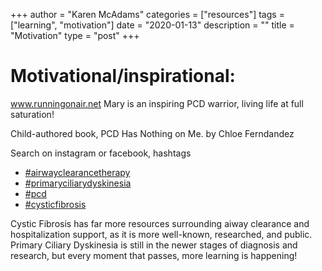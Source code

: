 
+++
author = "Karen McAdams"
categories = ["resources"]
tags = ["learning", "motivation"]
date = "2020-01-13"
description = ""
title = "Motivation"
type = "post"
+++



# Motivational/inspirational:
www.runningonair.net Mary is an inspiring PCD warrior, living life at full saturation!

Child-authored book, PCD Has Nothing on Me. by Chloe Ferndandez


Search on instagram or facebook, hashtags 
* [#airwayclearancetherapy](https://twitter.com/hashtag/airwayclearancetherapy)
* [#primaryciliarydyskinesia](https://twitter.com/hashtag/primaryciliarydyskinesia)
* [#pcd](https://twitter.com/hashtag/pcd)
* [#cysticfibrosis](https://twitter.com/hashtag/cysticfibrosis)


Cystic Fibrosis has far more resources surrounding aiway clearance and hospitalization support, as it is more well-known, researched, and public. Primary Ciliary Dyskinesia is still in the newer stages of diagnosis and research, but every moment that passes, more learning is happening!
